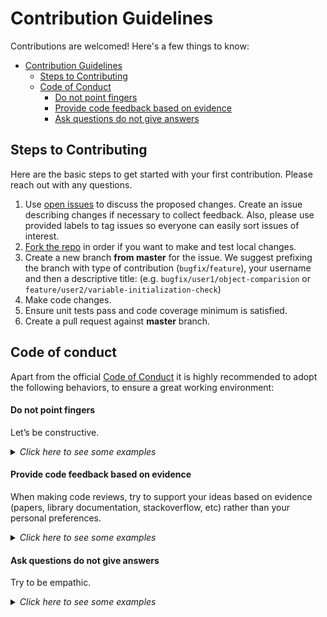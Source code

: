 # Contribution Guidelines

Contributions are welcomed! Here's a few things to know:

- [Contribution Guidelines](#contribution-guidelines)
  - [Steps to Contributing](#steps-to-contributing)
  - [Code of Conduct](#code-of-conduct)
      - [Do not point fingers](#do-not-point-fingers)
      - [Provide code feedback based on evidence](#provide-code-feedback-based-on-evidence)
      - [Ask questions do not give answers](#ask-questions-do-not-give-answers)

## Steps to Contributing

Here are the basic steps to get started with your first contribution. Please reach out with any questions.
1. Use [open issues](https://github.com/stepami/hydrascript/issues) to discuss the proposed changes. Create an issue describing changes if necessary to collect feedback. Also, please use provided labels to tag issues so everyone can easily sort issues of interest.
2. [Fork the repo](https://help.github.com/articles/fork-a-repo/) in order if you want to make and test local changes.
3. Create a new branch **from master** for the issue. We suggest prefixing the branch with type of contribution (`bugfix`/`feature`), your username and then a descriptive title: (e.g. `bugfix/user1/object-comparision` or `feature/user2/variable-initialization-check`)
4. Make code changes.
5. Ensure unit tests pass and code coverage minimum is satisfied.
6. Create a pull request against **master** branch.

## Code of conduct

Apart from the official [Code of Conduct](CODE_OF_CONDUCT.md) it is highly recommended to adopt the following behaviors, to ensure a great working environment:

#### Do not point fingers
Let’s be constructive.

<details>
<summary><em>Click here to see some examples</em></summary>

"This method is missing xmldoc" instead of "YOU forgot to put xmldoc".

</details>

#### Provide code feedback based on evidence 

When making code reviews, try to support your ideas based on evidence (papers, library documentation, stackoverflow, etc) rather than your personal preferences. 

<details>
<summary><em>Click here to see some examples</em></summary>

"When reviewing this code, I saw that the constructor of `MyClass` is fulfilled with many untrivial operations. However, [Microsoft's official guideline on constructor design](https://learn.microsoft.com/en-us/dotnet/standard/design-guidelines/constructor) says that we should do minimal work in the constructor. We should follow the standard in the industry."

</details>

#### Ask questions do not give answers
Try to be empathic. 

<details>
<summary><em>Click here to see some examples</em></summary>

* Would it make more sense if ...?
* Have you considered this ... ?

</details>